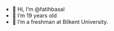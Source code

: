 - 👋 Hi, I’m @fatihbasal
- 👀 I’m 19 years old
- 🌱 I’m a freshman at Bilkent University.

<!---
fatihbasal/fatihbasal is a ✨ special ✨ repository because its `README.md` (this file) appears on your GitHub profile.
You can click the Preview link to take a look at your changes.
--->

